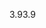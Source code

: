 <span data-ttu-id="d1482-101">3.9</span><span class="sxs-lookup"><span data-stu-id="d1482-101">3.9</span></span>